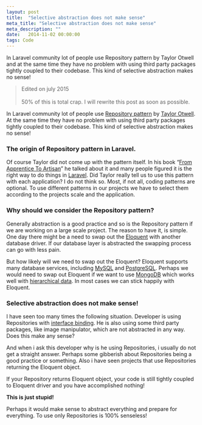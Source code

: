 ```yaml
---
layout: post
title:  "Selective abstraction does not make sense"
meta_title: "Selective abstraction does not make sense"
meta_description: ""
date:   2014-11-02 00:00:00
tags: Code
---
```


In Laravel community lot of people use Repository pattern by Taylor Otwell and at the same time they have no problem with using third party packages tightly coupled to their codebase. This kind of selective abstraction makes no sense!

<!-- more -->

<blockquote>
    Edited on july 2015 <br><br>
    50% of this is total crap. I will rewrite this post as soon as possible.
</blockquote>

In Laravel community lot of people use [Repository pattern](http://ryantablada.com/post/the-repository-pattern-in-action) by [Taylor Otwell](http://taylorotwell.com/). At the same time they have no problem with using third party packages tightly coupled to their codebase. This kind of selective abstraction makes no sense!

### The origin of Repository pattern in Laravel.

Of course Taylor did not come up with the pattern itself. In his book “[From Apprentice To Artisan](https://leanpub.com/laravel)” he talked about it and many people figured it is the right way to do things in [Laravel](http://laravel.com/). Did Taylor really tell us to use this pattern with each application? I do not think so. Most, if not all, coding patterns are optional. To use different patterns in our projects we have to select them according to the projects scale and the application.

### Why should we consider the Repository pattern?

Generally abstraction is a good practice and so is the Repository pattern if we are working on a large scale project. The reason to have it, is simple. One day there might be a need to swap out the [Eloquent](http://laravel.com/docs/4.2/eloquent) with another database driver. If our database layer is abstracted the swapping process can go with less pain.

But how likely will we need to swap out the Eloquent? Eloquent supports many database services, including [MySQL](http://www.mysql.com/) and [PostgreSQL](http://www.postgresql.org/). Perhaps we would need to swap out Eloquent if we want to use [MongoDB](http://www.mongodb.org/) which works well with [hierarchical data](http://en.wikipedia.org/wiki/Hierarchical_database_model). In most cases we can stick happily with Eloquent.

### Selective abstraction does not make sense!

I have seen too many times the following situation. Developer is using Repositories with [interface binding](http://laravel.com/docs/4.2/ioc). He is also using some third party packages, like image manipulator, which are not abstracted in any way. Does this make any sense?

And when i ask this developer why is he using Repositories, i usually do not get a straight answer. Perhaps some gibberish about Repositories being a good practice or something. Also i have seen projects that use Repositories returning the Eloquent object.

If your Repository returns Eloquent object, your code is still tightly coupled to Eloquent driver and you have accomplished nothing!

**This is just stupid!**

Perhaps it would make sense to abstract everything and prepare for everything. To use only Repositories is 100% senseless!







